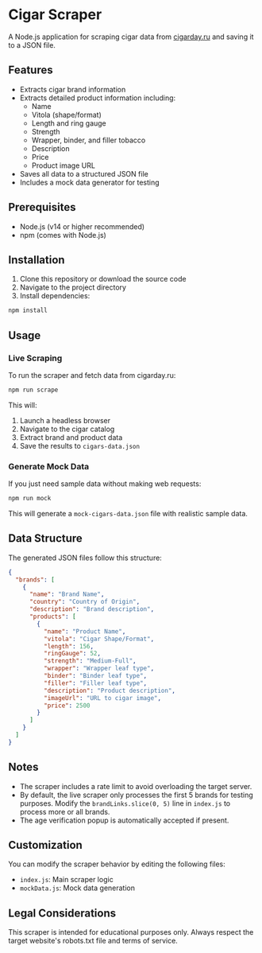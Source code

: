 # Cigar Scraper

A Node.js application for scraping cigar data from [cigarday.ru](https://cigarday.ru/sigary/) and saving it to a JSON file.

## Features

- Extracts cigar brand information
- Extracts detailed product information including:
  - Name
  - Vitola (shape/format)
  - Length and ring gauge
  - Strength
  - Wrapper, binder, and filler tobacco
  - Description
  - Price
  - Product image URL
- Saves all data to a structured JSON file
- Includes a mock data generator for testing

## Prerequisites

- Node.js (v14 or higher recommended)
- npm (comes with Node.js)

## Installation

1. Clone this repository or download the source code
2. Navigate to the project directory
3. Install dependencies:

```bash
npm install
```

## Usage

### Live Scraping

To run the scraper and fetch data from cigarday.ru:

```bash
npm run scrape
```

This will:
1. Launch a headless browser
2. Navigate to the cigar catalog
3. Extract brand and product data
4. Save the results to `cigars-data.json`

### Generate Mock Data

If you just need sample data without making web requests:

```bash
npm run mock
```

This will generate a `mock-cigars-data.json` file with realistic sample data.

## Data Structure

The generated JSON files follow this structure:

```json
{
  "brands": [
    {
      "name": "Brand Name",
      "country": "Country of Origin",
      "description": "Brand description",
      "products": [
        {
          "name": "Product Name",
          "vitola": "Cigar Shape/Format",
          "length": 156,
          "ringGauge": 52,
          "strength": "Medium-Full",
          "wrapper": "Wrapper leaf type",
          "binder": "Binder leaf type",
          "filler": "Filler leaf type",
          "description": "Product description",
          "imageUrl": "URL to cigar image",
          "price": 2500
        }
      ]
    }
  ]
}
```

## Notes

- The scraper includes a rate limit to avoid overloading the target server.
- By default, the live scraper only processes the first 5 brands for testing purposes. Modify the `brandLinks.slice(0, 5)` line in `index.js` to process more or all brands.
- The age verification popup is automatically accepted if present.

## Customization

You can modify the scraper behavior by editing the following files:

- `index.js`: Main scraper logic
- `mockData.js`: Mock data generation

## Legal Considerations

This scraper is intended for educational purposes only. Always respect the target website's robots.txt file and terms of service. 